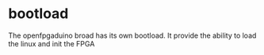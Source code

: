# bootload
The openfpgaduino broad has its own bootload. It provide the ability to load the linux and init the FPGA
